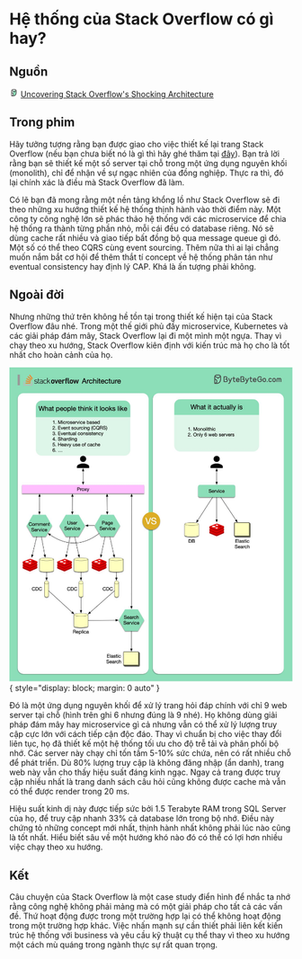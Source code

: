 # Hệ thống của Stack Overflow có gì hay?

## Nguồn

<img src="../../../img/bytebytego.png" width="16" height="16"/> [Uncovering Stack Overflow's Shocking Architecture](https://www.youtube.com/watch?v=fKc050dvNIE)

## Trong phim

Hãy tưởng tượng rằng bạn được giao cho việc thiết kế lại trang Stack Overflow (nếu bạn chưa biết nó là gì thì hãy ghé thăm tại [đây](https://stackoverflow.com/)). Bạn trả lời rằng bạn sẽ thiết kế một số server tại chỗ trong một ứng dụng nguyên khối (monolith), chỉ để nhận về sự ngạc nhiên của đồng nghiệp. Thực ra thì, đó lại chính xác là điều mà Stack Overflow đã làm.

Có lẽ bạn đã mong rằng một nền tảng khổng lồ như Stack Overflow sẽ đi theo những xu hướng thiết kế hệ thống thịnh hành vào thời điểm này. Một công ty công nghệ lớn sẽ phác thảo hệ thống với các microservice để chia hệ thống ra thành từng phần nhỏ, mỗi cái đều có database riêng. Nó sẽ dùng cache rất nhiều và giao tiếp bất đồng bộ qua message queue gì đó. Một số có thể theo CQRS cùng event sourcing. Thêm nữa thì ai lại chẳng muốn nắm bắt cơ hội để thêm thắt tí concept về hệ thống phân tán như eventual consistency hay định lý CAP. Khá là ấn tượng phải không. 

## Ngoài đời

Nhưng những thứ trên không hề tồn tại trong thiết kế hiện tại của Stack Overflow đâu nhé. Trong một thế giới phủ đầy microservice, Kubernetes và các giải pháp đám mây, Stack Overflow lại đi một mình một ngựa. Thay vì chạy theo xu hướng, Stack Overflow kiên định với kiến trúc mà họ cho là tốt nhất cho hoàn cảnh của họ.

![](figure1.jpeg){ style="display: block; margin: 0 auto" }

Đó là một ứng dụng nguyên khối để xử lý trang hỏi đáp chính với chỉ 9 web server tại chỗ (hình trên ghi 6 nhưng đúng là 9 nhé). Họ không dùng giải pháp đám mây hay microservice gì cả nhưng vẫn có thể xử lý lượng truy cập cực lớn với cách tiếp cận độc đáo. Thay vì chuẩn bị cho việc thay đổi liên tục, họ đã thiết kế một hệ thống tối ưu cho độ trễ tải và phân phối bộ nhớ. Các server này chạy chỉ tốn tầm 5-10% sức chứa, nên có rất nhiều chỗ để phát triển. Dù 80% lượng truy cập là không đăng nhập (ẩn danh), trang web này vẫn cho thấy hiệu suất đáng kinh ngạc. Ngay cả trang được truy cập nhiều nhất là trang danh sách câu hỏi cũng không được cache mà vẫn có thể được render trong 20 ms.

Hiệu suất kinh dị này được tiếp sức bởi 1.5 Terabyte RAM trong SQL Server của họ, để truy cập nhanh 33% cả database lớn trong bộ nhớ. Điều này chứng tỏ những concept mới nhất, thịnh hành nhất không phải lúc nào cũng là tốt nhất. Hiểu biết sâu về một hướng khó nào đó có thể có lợi hơn nhiều việc chạy theo xu hướng.

## Kết

Câu chuyện của Stack Overflow là một case study điển hình để nhắc ta nhớ rằng công nghệ không phải mảng mà có một giải pháp cho tất cả các vấn đề. Thứ hoạt động được trong một trường hợp lại có thể không hoạt động trong một trường hợp khác. Việc nhấn mạnh sự cần thiết phải liên kết kiến trúc hệ thống với business và yêu cầu kỹ thuật cụ thể thay vì theo xu hướng một cách mù quáng trong ngành thực sự rất quan trọng.
